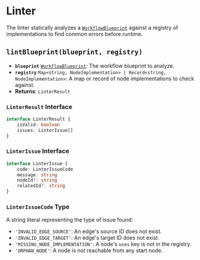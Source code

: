 # Linter

The linter statically analyzes a [`WorkflowBlueprint`](/api/flow#workflowblueprint-interface) against a registry of implementations to find common errors before runtime.

## `lintBlueprint(blueprint, registry)`

-   **`blueprint`** [`WorkflowBlueprint`](/api/flow#workflowblueprint-interface): The workflow blueprint to analyze.
-   **`registry`** `Map<string, NodeImplementation> | Record<string, NodeImplementation>`: A map or record of node implementations to check against.
-   **Returns**: `LinterResult`

### `LinterResult` Interface

```typescript
interface LinterResult {
	isValid: boolean
	issues: LinterIssue[]
}
```

### `LinterIssue` Interface

```typescript
interface LinterIssue {
	code: LinterIssueCode
	message: string
	nodeId?: string
	relatedId?: string
}
```

### `LinterIssueCode` Type

A string literal representing the type of issue found:
-   `'INVALID_EDGE_SOURCE'`: An edge's source ID does not exist.
-   `'INVALID_EDGE_TARGET'`: An edge's target ID does not exist.
-   `'MISSING_NODE_IMPLEMENTATION'`: A node's `uses` key is not in the registry.
-   `'ORPHAN_NODE'`: A node is not reachable from any start node.
